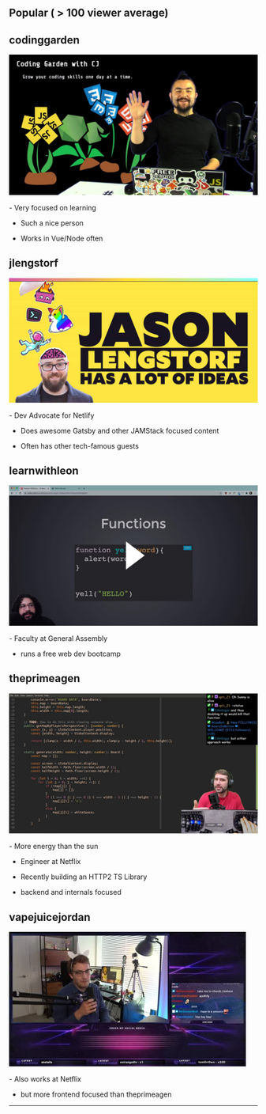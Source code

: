## Popular ( > 100 viewer average)

## codinggarden

![](./assets/codinggarden.jpg)

<div class="notes">
- Very focused on learning

- Such a nice person

- Works in Vue/Node often

</div>

## jlengstorf

![](./assets/jlengstorf.jpeg)

<div class="notes">
- Dev Advocate for Netlify

- Does awesome Gatsby and other JAMStack focused content

- Often has other tech-famous guests

</div>

## learnwithleon

![](./assets/learnwithleon.jpg)

<div class="notes">
- Faculty at General Assembly

- runs a free web dev bootcamp
</div>

## theprimeagen

![](./assets/theprimeagen.jpg)

<div class="notes">
- More energy than the sun

- Engineer at Netflix

- Recently building an HTTP2 TS Library

- backend and internals focused

</div>

## vapejuicejordan

![](./assets/vapejuicejordan.jpg)

<div>
- Also works at Netflix

- but more frontend focused than theprimeagen

</div>

---
